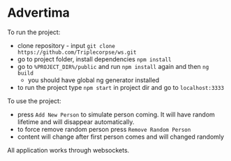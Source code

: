 # Advertima

To run the project:
- clone repository - input `git clone https://github.com/Triplecorpse/ws.git`
- go to project folder, install dependencies `npm install`
- go to `%PROJECT_DIR%/public` and run `npm install` again and then `ng build`
    - you should have global ng generator installed
- to run the project type `npm start` in project dir and go to `localhost:3333`

To use the project:
- press `Add New Person` to simulate person coming.
It will have random lifetime and will disappear automatically.
- to force remove random person press `Remove Random Person`
- content will change after first person comes and will changed randomly

All application works through websockets.